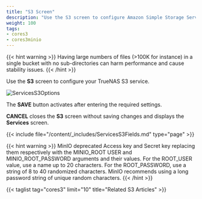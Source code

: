 ```yaml
---
title: "S3 Screen"
description: "Use the S3 screen to configure Amazon Simple Storage Service (S3) and related service options on your TrueNAS"
weight: 100
tags:
- cores3
- cores3minio
---
```


{{< hint warning >}}
Having large numbers of files (>100K for instance) in a single bucket with no sub-directories can harm performance and cause stability issues.
{{< /hint >}}

Use the **S3** screen to configure your TrueNAS S3 service.

![ServicesS3Options](/images/CORE/12.0/ServicesS3Options.png "S3 Service Options")

The **SAVE** button activates after entering the required settings.

**CANCEL** closes the **S3** screen without saving changes and displays the **Services** screen.

{{< include file="/content/_includes/ServicesS3Fields.md" type="page" >}}

{{< hint warning >}}
MinIO deprecated Access key and Secret key replacing them respectively with the MINIO_ROOT USER and MINIO_ROOT_PASSWORD arguments and their values. For the ROOT_USER value, use a name up to 20 characters. For the ROOT_PASSWORD, use a string of 8 to 40 randomized characters. MinIO recommends using a long password string of unique random characters.
{{< /hint >}}

{{< taglist tag="cores3" limit="10" title="Related S3 Articles" >}}


